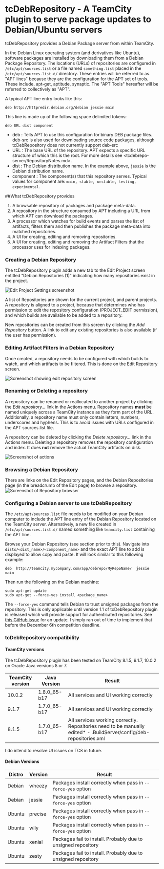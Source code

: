 

# tcDebRepository - A TeamCity plugin to serve package updates to Debian/Ubuntu servers 


tcDebRepository provides a Debian Package server from within TeamCity.

In the Debian Linux operating system (and derivatives like Ubuntu), software packages are installed by downloading them from a Debian Package Repository. The locations (URLs) of repositories are configured in `/etc/apt/sources.list` or a file named `something.list` placed in the `/etc/apt/sources.list.d/` directory. These entries will be referred to as "APT lines" because they are the configuration for the APT set of tools. These include, apt-get, aptitude, synaptic. The "APT Tools" hereafter will be referred to collectively as "APT".

A typical APT line entry looks like this:

	deb http://httpredir.debian.org/debian jessie main

This line is made up of the following space delimited tokens:

	deb URL dist component

- deb : Tells APT to use this configuration for binary DEB package files. deb-src is also used for downloading source code packages, although tcDebRepository does not currently support deb-src 
- URL : The base URL of the repository. APT expects a specific URL structure of which this is the root. For more details see <tcdebrepo-server/RepositoryNotes.md>.
- dist : The Debian distribution name. In the example above, `jessie` is the Debian distribution name.
- component : The component(s) that this repository serves. Typical values for component are: `main, stable, unstable, testing, experimental`.


##What tcDebRepository provides


1.  A browsable repository of packages and package meta-data.
2.  A repository in the structure consumed by APT including a URL from which APT can download the packages.  
3.  A processor which watches for build events and parses the list of artifacts, filters them and then publishes the package meta-data into matched repositories.
4.  A UI for creating, editing and removing repositories.
5.  A UI for creating, editing and removing the Artifact Filters that the processor uses for indexing packages.

### Creating a Debian Repository
The tcDebRepository plugin adds a new tab to the Edit Project screen entitled "Debian Repositories (1)" indicating how many repositories exist in the project. 

![Edit Project Settings screenshot](docs/images/edit_project_settings.png "Add a new Repository in the Edit Project Settings screen")  

A list of Repositories are shown for the current project, and parent projects. A repository is aligned to a project, because that determines who has permission to edit the repository configuration (PROJECT_EDIT permission), and which builds are available to be added to a repository.  

New repositories can be created from this screen by clicking the *Add Repository* button. A link to edit any existing repositories is also available (if the user has permission). 


### Editing Artifact Filters in a Debian Repository
Once created, a repository needs to be configured with which builds to watch, and which artifacts to be filtered. This is done on the Edit Repository screen.

![Screenshot showing edit repository screen](docs/images/add_artifact_filter.png "The Edit Repository is where a repository's configuration is edited") 

### Renaming or Deleting a repository
A repository can be renamed or reallocated to another project by clicking the *Edit repository...* link in the Actions menu.
Repository names __must__ be named uniquely across a TeamCity instance as they form part of the URL. Additionally, a repository name must only contain letters, numbers, underscores and hyphens. This is to avoid issues with URLs configured in the APT sources.list file. 

A repository can be deleted by clicking the *Delete repository...* link in the Actions menu. Deleting a repository removes the repository configuration and index. It does __not__ remove the actual TeamCity artifacts on disk.

![Screenshot of actions](docs/images/edit_repo_screen.png "The action menu on the Edit Repository screen allows renaming, re-allocating and deleting") 

### Browsing a Debian Repository

There are links on the Edit Repository pages, and the Debian Repositories page (in the breadcrumb of the Edit page) to browse a repository.  
 ![Screenshot of Repository browser](docs/images/tcdebrepository_browse.png "The Debian File Repository is browsable and publicly available") 

### Configuring a Debian server to use tcDebRepository
The `/etc/apt/sources.list` file needs to be modified on your Debian computer to include the APT line entry of the Debian Repository located on the TeamCity server. Alternatively, a new file created in `/etc/apt/sources.list.d/` named something like `teamcity.list` containing  the APT line.

Browse your Debian Repository (see section prior to this). Navigate into `dists/<dist_name>/<component_name>` and the exact APT line to add is displayed to allow copy and paste. It will look similar to this following example:

	deb  http://teamcity.mycompany.com/app/debrepo/MyRepoName/  jessie  main

Then run the following on the Debian machine:

	sudo apt-get update
	sudo apt-get --force-yes install <package_name>
 
The `--force-yes` command tells Debian to trust unsigned packages from the repository. This is only applicable until version 1.1 of tcDebRepository plugin is released which will provide support for authenticated repositories. See [this GitHub issue](https://github.com/tcplugins/tcDebRepository/issues/3 "GitHub issue about signed repositories") for an update. I simply ran out of time to implement that before the December 6th competition deadline.

### tcDebRepository compatibility
#### TeamCity versions
The tcDebRepository plugin has been tested on TeamCity 8.1.5, 9.1.7, 10.0.2 on Oracle Java versions 8 or 7.  

 TeamCity version | Java Version | Result
 ---------------- | ------------ | ------
 10.0.2 | 1.8.0_65-b17 | All services and UI working correctly
 9.1.7  | 1.7.0_65-b17 | All services and UI working correctly
 8.1.5  | 1.7.0_65-b17 | All services working correctly. Repositories need to be manually edited* - .BuildServer/config/deb-repositories.xml
 
 I do intend to resolve UI issues on TC8 in future.
 
#### Debian Versions
 Distro | Version | Result
 ------ | ------- | ------
 Debian | wheezy | Packages install correctly when pass in `--force-yes` option
 Debian | jessie | Packages install correctly when pass in `--force-yes` option
 Ubuntu | precise | Packages install correctly when pass in `--force-yes` option
 Ubuntu | wily | Packages install correctly when pass in `--force-yes` option
 Ubuntu | xenial | Packages fail to install. Probably due to unsigned repository
 Ubuntu | zesty  | Packages fail to install. Probably due to unsigned repository
 

